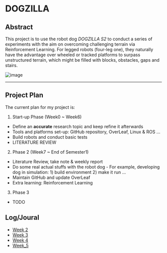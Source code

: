 # DOGZILLA

## Abstract

This project is to use the robot dog _DOGZILLA S2_ to conduct a series of experiments with the aim on overcoming challenging terrain via Reinforcement Learning.
For legged robots (four-leg one), they naturally have the advantage over wheeled or tracked platforms to surpass unstructured terrain, which might be filled with blocks, obstacles, gaps and stairs. 



![image](https://github.com/JLCucumber/DOGZILLA/assets/72130595/cf6bb815-9a91-4b35-974e-00a747db1011)

---

## Project Plan
The current plan for my project is:
1. Start-up Phase (Week0 ~ Week6)
  - Define an **accurate** research topic and keep refine it afterwards
  - Tools and platforms set-up: GitHub repository, OverLeaf, Linux & ROS ...
  - Build robots and conduct basic tests
  - LITERATURE REVIEW

2. Phase 2 (Week7 ~ End of Semester1)
  -  Literature Review, take note & weekly report
  -  Do some real actual stuffs with the robot dog
    -  For example, developing dog in simulation: 1) build environment 2) make it run ...
  -  Maintain GitHub and update OverLeaf
  -  Extra learning: Reinforcement Learning
    
3. Phase 3
  -  TODO

## Log/Joural
* [Week 2](./logs/week2.md)
* [Week 3](./logs/week_3.md)
* [Week 4](./logs/Week4.md)
* [Week_5](./logs/Week5.md)


